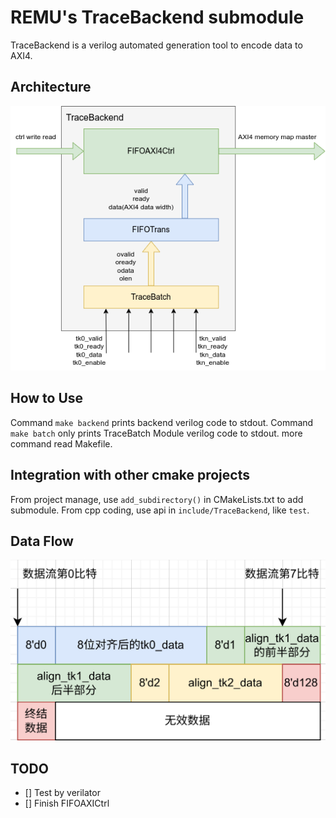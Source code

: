 REMU's TraceBackend submodule
==============================

TraceBackend is a verilog automated generation tool to encode data to AXI4.

Architecture
-------------

![hierarchy](docs/hierarchy.drawio.png)

How to Use
----------
Command `make backend` prints backend verilog code to stdout.
Command `make batch` only prints TraceBatch Module verilog code to stdout.
more command read Makefile.

Integration with other cmake projects
-------------------------------------
From project manage, use `add_subdirectory()` in CMakeLists.txt to add submodule.
From cpp coding, use api in `include/TraceBackend`, like `test`.

Data Flow
---------
![hierarchy](docs/dataflow.drawio.png)


TODO
----
- [] Test by verilator
- [] Finish FIFOAXICtrl